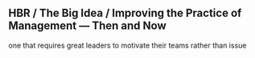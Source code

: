 ## HBR / The Big Idea / Improving the Practice of Management — Then and Now

one that requires great leaders to motivate their teams rather than issue